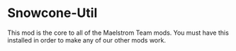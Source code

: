 Snowcone-Util
=============
This mod is the core to all of the Maelstrom Team mods.
You must have this installed in order to make any of our other mods work.
